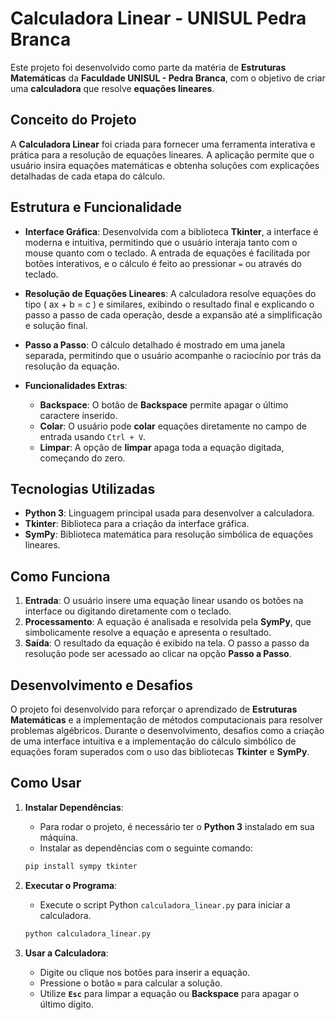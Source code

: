 
# **Calculadora Linear - UNISUL Pedra Branca**

Este projeto foi desenvolvido como parte da matéria de **Estruturas Matemáticas** da **Faculdade UNISUL - Pedra Branca**, com o objetivo de criar uma **calculadora** que resolve **equações lineares**.

## **Conceito do Projeto**

A **Calculadora Linear** foi criada para fornecer uma ferramenta interativa e prática para a resolução de equações lineares. A aplicação permite que o usuário insira equações matemáticas e obtenha soluções com explicações detalhadas de cada etapa do cálculo.

## **Estrutura e Funcionalidade**

- **Interface Gráfica**: Desenvolvida com a biblioteca **Tkinter**, a interface é moderna e intuitiva, permitindo que o usuário interaja tanto com o mouse quanto com o teclado. A entrada de equações é facilitada por botões interativos, e o cálculo é feito ao pressionar `=` ou através do teclado.

- **Resolução de Equações Lineares**: A calculadora resolve equações do tipo \( ax + b = c \) e similares, exibindo o resultado final e explicando o passo a passo de cada operação, desde a expansão até a simplificação e solução final.

- **Passo a Passo**: O cálculo detalhado é mostrado em uma janela separada, permitindo que o usuário acompanhe o raciocínio por trás da resolução da equação.

- **Funcionalidades Extras**:
  - **Backspace**: O botão de **Backspace** permite apagar o último caractere inserido.
  - **Colar**: O usuário pode **colar** equações diretamente no campo de entrada usando `Ctrl + V`.
  - **Limpar**: A opção de **limpar** apaga toda a equação digitada, começando do zero.

## **Tecnologias Utilizadas**

- **Python 3**: Linguagem principal usada para desenvolver a calculadora.
- **Tkinter**: Biblioteca para a criação da interface gráfica.
- **SymPy**: Biblioteca matemática para resolução simbólica de equações lineares.

## **Como Funciona**

1. **Entrada**: O usuário insere uma equação linear usando os botões na interface ou digitando diretamente com o teclado.
2. **Processamento**: A equação é analisada e resolvida pela **SymPy**, que simbolicamente resolve a equação e apresenta o resultado.
3. **Saída**: O resultado da equação é exibido na tela. O passo a passo da resolução pode ser acessado ao clicar na opção **Passo a Passo**.

## **Desenvolvimento e Desafios**

O projeto foi desenvolvido para reforçar o aprendizado de **Estruturas Matemáticas** e a implementação de métodos computacionais para resolver problemas algébricos. Durante o desenvolvimento, desafios como a criação de uma interface intuitiva e a implementação do cálculo simbólico de equações foram superados com o uso das bibliotecas **Tkinter** e **SymPy**.

## **Como Usar**

1. **Instalar Dependências**:
   - Para rodar o projeto, é necessário ter o **Python 3** instalado em sua máquina.
   - Instalar as dependências com o seguinte comando:

   ```bash
   pip install sympy tkinter
   ```

2. **Executar o Programa**:
   - Execute o script Python `calculadora_linear.py` para iniciar a calculadora.

   ```bash
   python calculadora_linear.py
   ```

3. **Usar a Calculadora**:
   - Digite ou clique nos botões para inserir a equação.
   - Pressione o botão **`=`** para calcular a solução.
   - Utilize **`Esc`** para limpar a equação ou **Backspace** para apagar o último dígito.

